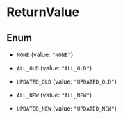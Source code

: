 

# ReturnValue

## Enum


* `NONE` (value: `"NONE"`)

* `ALL_OLD` (value: `"ALL_OLD"`)

* `UPDATED_OLD` (value: `"UPDATED_OLD"`)

* `ALL_NEW` (value: `"ALL_NEW"`)

* `UPDATED_NEW` (value: `"UPDATED_NEW"`)



